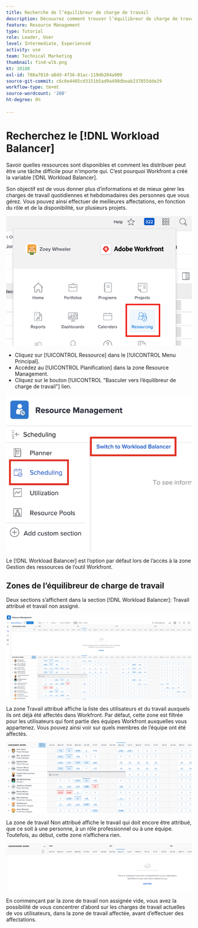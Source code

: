 ```yaml
---
title: Recherche de l’équilibreur de charge de travail
description: Découvrez comment trouver l’équilibreur de charge de travail dans Workfront et découvrir certaines des zones disponibles.
feature: Resource Management
type: Tutorial
role: Leader, User
level: Intermediate, Experienced
activity: use
team: Technical Marketing
thumbnail: find-wlb.png
kt: 10188
exl-id: 788a7810-a8dd-4f36-81ac-119d6204a909
source-git-commit: c6c0e4405cd3151b5ad9a490dbeab237855dde29
workflow-type: tm+mt
source-wordcount: '260'
ht-degree: 0%

---
```


# Recherchez le [!DNL Workload Balancer]

Savoir quelles ressources sont disponibles et comment les distribuer peut être une tâche difficile pour n&#39;importe qui. C’est pourquoi Workfront a créé la variable [!DNL Workload Balancer].

Son objectif est de vous donner plus d’informations et de mieux gérer les charges de travail quotidiennes et hebdomadaires des personnes que vous gérez. Vous pouvez ainsi effectuer de meilleures affectations, en fonction du rôle et de la disponibilité, sur plusieurs projets.

![option de menu principal de ressource](assets/Find_01.png)

* Cliquez sur [!UICONTROL Ressource] dans le [!UICONTROL Menu Principal].
* Accédez au [!UICONTROL Planification] dans la zone Resource Management.
* Cliquez sur le bouton [!UICONTROL &quot;Basculer vers l’équilibreur de charge de travail&quot;] lien.

![passer à l’équilibreur de charge](assets/Find_02.png)

Le [!DNL Workload Balancer] est l’option par défaut lors de l’accès à la zone Gestion des ressources de l’outil Workfront.

## Zones de l’équilibreur de charge de travail

Deux sections s’affichent dans la section [!DNL Workload Balancer]: Travail attribué et travail non assigné.

![zone non attribuée](assets/Find_03.png)

La zone Travail attribué affiche la liste des utilisateurs et du travail auxquels ils ont déjà été affectés dans Workfront. Par défaut, cette zone est filtrée pour les utilisateurs qui font partie des équipes Workfront auxquelles vous appartenez. Vous pouvez ainsi voir sur quels membres de l’équipe ont été affectés.

![utilisateurs de zone affectés](assets/Find_03b.png)

La zone de travail Non attribué affiche le travail qui doit encore être attribué, que ce soit à une personne, à un rôle professionnel ou à une équipe. Toutefois, au début, cette zone n’affichera rien.

![zone de travail non attribuée](assets/Find_03c.png)

En commençant par la zone de travail non assignée vide, vous avez la possibilité de vous concentrer d’abord sur les charges de travail actuelles de vos utilisateurs, dans la zone de travail affectée, avant d’effectuer des affectations.
